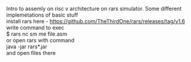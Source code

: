 Intro to assemly on risc v architecture on rars simulator. Some different implemetations of basic stuff  
install rars here - https://github.com/TheThirdOne/rars/releases/tag/v1.6  
write command to exec  
$ rars nc sm me file.asm  
or open rars with command  
java -jar rars*.jar  
and open files there

